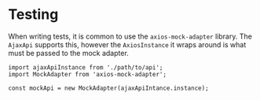 # Testing

When writing tests, it is common to use the `axios-mock-adapter` library. The `AjaxApi` supports this, however the `AxiosInstance` it wraps around is what must be passed to the mock adapter.

```
import ajaxApiInstance from './path/to/api';
import MockAdapter from 'axios-mock-adapter';

const mockApi = new MockAdapter(ajaxApiIntance.instance);
```
